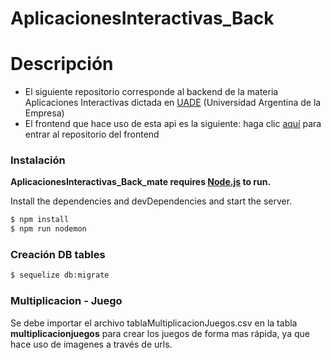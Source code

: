 # AplicacionesInteractivas_Back

# Descripción

  - El siguiente repositorio corresponde al backend de la materia Aplicaciones Interactivas dictada en [UADE](https://www.uade.edu.ar/facultad-de-ingenieria-y-ciencias-exactas/) (Universidad Argentina de la Empresa) 
  - El frontend que hace uso de esta api es la siguiente: haga clic [aquí](https://github.com/LaggerP/AplicacionesInteractivas_Front_appMatematica) para entrar al repositorio del frontend

### Instalación

**AplicacionesInteractivas_Back_mate requires [Node.js](https://nodejs.org/) to run.**

Install the dependencies and devDependencies and start the server.

```sh
$ npm install
$ npm run nodemon 
```

### Creación DB tables

```sh
$ sequelize db:migrate
```

### Multiplicacion - Juego

Se debe importar el archivo tablaMultiplicacionJuegos.csv en la tabla **multiplicacionjuegos** para crear los juegos de forma mas rápida, ya que hace uso de imagenes a través de urls.
